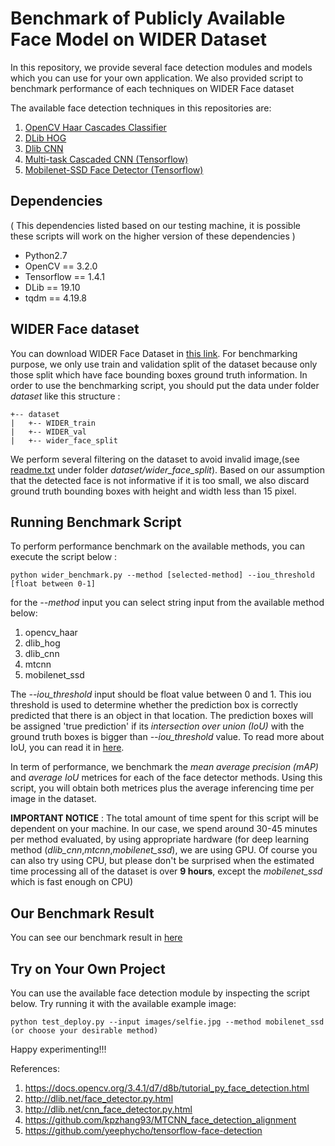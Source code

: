 # Benchmark of Publicly Available Face Model on WIDER Dataset

In this repository, we provide several face detection modules and models which you can use for your own application.
We also provided script to benchmark performance of each techniques on WIDER Face dataset

The available face detection techniques in this repositories are:

1. [OpenCV Haar Cascades Classifier](https://docs.opencv.org/3.4.1/d7/d8b/tutorial_py_face_detection.html)
2. [DLib HOG](http://dlib.net/face_detector.py.html)
3. [Dlib CNN](http://dlib.net/cnn_face_detector.py.html)
4. [Multi-task Cascaded CNN (Tensorflow)](https://github.com/kpzhang93/MTCNN_face_detection_alignment)
5. [Mobilenet-SSD Face Detector (Tensorflow)](https://github.com/yeephycho/tensorflow-face-detection) 

## Dependencies
( This dependencies listed based on our testing machine, it is possible these scripts will work on the higher version of these dependencies )

* Python2.7
* OpenCV == 3.2.0
* Tensorflow == 1.4.1
* DLib == 19.10
* tqdm == 4.19.8

## WIDER Face dataset

You can download WIDER Face Dataset in [this link](http://mmlab.ie.cuhk.edu.hk/projects/WIDERFace/).
For benchmarking purpose, we only use train and validation split of the dataset because only those split which have
face bounding boxes ground truth information.
In order to use the benchmarking script, you should put the data under folder *dataset* like this structure :

```
+-- dataset
|   +-- WIDER_train
|   +-- WIDER_val
|   +-- wider_face_split
```

We perform several filtering on the dataset to avoid invalid image,(see [readme.txt](dataset/wider_face_split/readme.txt) under folder *dataset/wider_face_split*). Based on our assumption that the detected face is not informative if it is too small, we also discard ground truth bounding boxes with height and width less than 15 pixel.

## Running Benchmark Script

To perform performance benchmark on the available methods, you can execute the script below :
```
python wider_benchmark.py --method [selected-method] --iou_threshold [float between 0-1]

```
for the *--method* input you can select string input from the available method below:
1. opencv_haar
2. dlib_hog
3. dlib_cnn
4. mtcnn
5. mobilenet_ssd

The *--iou_threshold* input should be float value between 0 and 1. This iou threshold is used to determine whether the prediction box is correctly predicted that there is an object in that location. The prediction boxes will be assigned 'true prediction' if its *intersection over union (IoU)* with the ground truth boxes is bigger than *--iou_threshold* value. To read more about IoU, you can read it in [here](https://www.pyimagesearch.com/2016/11/07/intersection-over-union-iou-for-object-detection/).

In term of performance, we benchmark the *mean average precision (mAP)* and *average IoU* metrices for each of the face detector methods. Using this script, you will obtain both metrices plus the average inferencing time per image in the dataset.

**IMPORTANT NOTICE** : The total amount of time spent for this script will be dependent on your machine. In our case, we spend around 30-45 minutes per method evaluated, by using appropriate hardware (for deep learning method (*dlib_cnn*,*mtcnn*,*mobilenet_ssd*), we are using GPU. Of course you can also try using CPU, but please don't be surprised when the estimated time processing all of the dataset is over **9 hours**, except the *mobilenet_ssd* which is fast enough on CPU)

## Our Benchmark Result

You can see our benchmark result in [here](benchmark-result.txt)

## Try on Your Own Project

You can use the available face detection module by inspecting the script below. Try running it with the available example image:

```
python test_deploy.py --input images/selfie.jpg --method mobilenet_ssd (or choose your desirable method)
```

Happy experimenting!!!

References:
1. https://docs.opencv.org/3.4.1/d7/d8b/tutorial_py_face_detection.html
2. http://dlib.net/face_detector.py.html
3. http://dlib.net/cnn_face_detector.py.html
4. https://github.com/kpzhang93/MTCNN_face_detection_alignment
5. https://github.com/yeephycho/tensorflow-face-detection